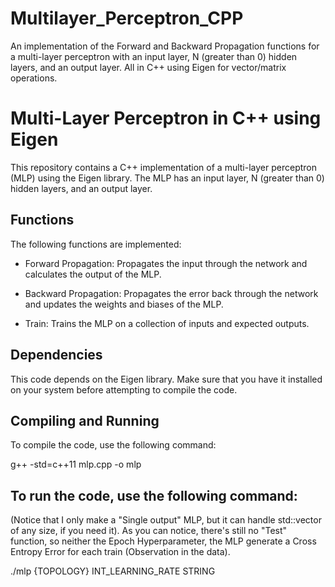 # Multilayer_Perceptron_CPP
An implementation of the Forward and Backward Propagation functions for a multi-layer perceptron with an input layer, N (greater than 0) hidden layers, and an output layer. All in C++ using Eigen for vector/matrix operations.

# Multi-Layer Perceptron in C++ using Eigen
This repository contains a C++ implementation of a multi-layer perceptron (MLP) using the Eigen library. The MLP has an input layer, N (greater than 0) hidden layers, and an output layer.

## Functions
The following functions are implemented:

- Forward Propagation: Propagates the input through the network and calculates the output of the MLP.

- Backward Propagation: Propagates the error back through the network and updates the weights and biases of the MLP.

- Train: Trains the MLP on a collection of inputs and expected outputs.

## Dependencies
This code depends on the Eigen library. Make sure that you have it installed on your system before attempting to compile the code.

## Compiling and Running
To compile the code, use the following command:

g++ -std=c++11 mlp.cpp -o mlp

## To run the code, use the following command:
(Notice that I only make a "Single output" MLP, but it can handle std::vector<double> of any size, if you need it).
As you can notice, there's still no "Test" function, so neither the Epoch Hyperparameter, the MLP generate a Cross Entropy Error for each train (Observation in the data).

./mlp {TOPOLOGY} INT_LEARNING_RATE STRING
